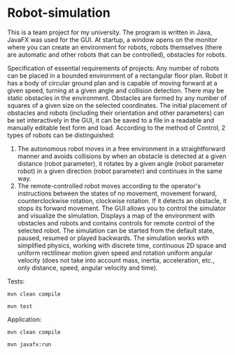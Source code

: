 # Robot-simulation

This is a team project for my university. The program is written in Java, JavaFX was used for the GUI. At startup, a window opens on the monitor where you can create an environment for robots, robots themselves (there are automatic and other robots that can be controlled), obstacles for robots.

Specification of essential requirements of projects:
 Any number of robots can be placed in a bounded environment of a rectangular floor plan. Robot
it has a body of circular ground plan and is capable of moving forward at a given speed, turning at a given angle
and collision detection.
 There may be static obstacles in the environment. Obstacles are formed by any number of
squares of a given size on the selected coordinates.
 The initial placement of obstacles and robots (including their orientation and other parameters) can be
set interactively in the GUI, it can be saved to a file in a readable and manually editable text
form and load.
 According to the method of Control, 2 types of robots can be distinguished:
1. The autonomous robot moves in a free environment in a straightforward manner and avoids collisions by
when an obstacle is detected at a given distance (robot parameter), it rotates by a given angle (robot parameter
robot) in a given direction (robot parameter) and continues in the same way.
2. The remote-controlled robot moves according to the operator's instructions between the states of no movement, movement
forward, counterclockwise rotation, clockwise rotation.
If it detects an obstacle, it stops its forward movement.
 The GUI allows you to control the simulator and visualize the simulation. Displays a map of the environment
with obstacles and robots and contains controls for remote control of the selected robot.
 The simulation can be started from the default state, paused, resumed or played backwards.
 The simulation works with simplified physics, working with discrete time, continuous 2D
space and uniform rectilinear motion given speed and rotation uniform
angular velocity (does not take into account mass, inertia, acceleration, etc., only
distance, speed, angular velocity and time). 

Tests:
    
    mvn clean compile
    
    mvn test

Application:
    
    mvn clean compile
    
    mvn javafx:run
